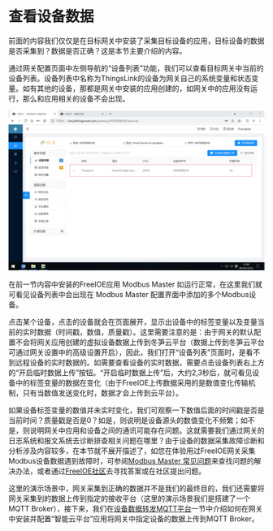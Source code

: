 # 查看设备数据

前面的内容我们仅仅是在目标网关中安装了采集目标设备的应用，目标设备的数据是否采集到？数据是否正确？这是本节主要介绍的内容。

通过网关配置页面中左侧导航的“设备列表”功能，我们可以查看目标网关中当前的设备列表。设备列表中名称为ThingsLink的设备为网关自己的系统变量和状态变量。如有其他的设备，那都是网关中安装的应用创建的，如网关中的应用没有运行，那么和应用相关的设备不会出现。

![](imgs/2019-12-16-11-49-26.png)

在前一节内容中安装的FreeIOE应用 Modbus Master 如运行正常，在这里我们就可看见设备列表中会出现在 Modbus Master 配置界面中添加的多个Modbus设备。




点击某个设备，点击的设备就会在页面展开，显示出设备中的标签变量以及变量当前的实时数据（时间戳，数值，质量戳）。这里需要注意的是：由于网关的默认配置不会将网关应用创建的虚拟设备数据上传到冬笋云平台（数据上传到冬笋云平台可通过网关设置中的高级设置开启），因此，我们打开“设备列表”页面时，是看不到远程设备的实时数据的。如需要查看设备的实时数据，需要点击设备列表右上方的“开启临时数据上传”按钮。“开启临时数据上传”后，大约2,3秒后，就可看见设备中的标签变量的数据在变化（由于FreeIOE上传数据采用的是数值变化传输机制，只有当数值发送变化时，数据才会上传到云平台）。


如果设备标签变量的数值并未实时变化，我们可观察一下数值后面的时间戳是否是当前时间？质量戳是否是0？如是，则说明是设备源头的数值变化不频繁；如不是，则说明网关中应用和设备之间的通讯可能存在问题。这就需要我们通过网关的日志系统和报文系统去诊断排查相关问题在哪里？由于设备的数据采集故障诊断和分析涉及内容较多，在本节就不展开描述了，如您在体验用过FreeIOE网关采集Modbus设备数据遇到故障时，可参阅[Modbus Master 常见问题]()来查找问题的解决办法，或者通过[FreeIOE社区](https://freeioe.org)去寻找答案或在社区提出问题。


这里的演示场景中，网关采集到正确的数据并不是我们的最终目的，我们还需要将网关采集到的数据上传到指定的接收平台（这里的演示场景我们是搭建了一个MQTT Broker），接下来，我们在[设备数据转发MQTT平台](data-forward.md)一节中介绍如何在网关中安装并配置“智能云平台”应用将网关中指定设备的数据上传到MQTT Broker。
